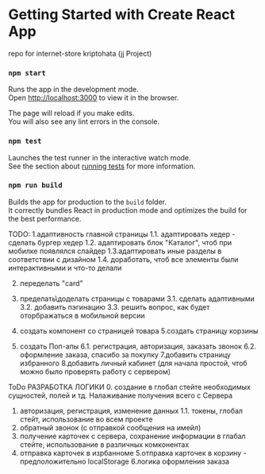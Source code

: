 # Getting Started with Create React App

repo for internet-store kriptohata (jj Project)

### `npm start`

Runs the app in the development mode.\
Open [http://localhost:3000](http://localhost:3000) to view it in the browser.

The page will reload if you make edits.\
You will also see any lint errors in the console.

### `npm test`

Launches the test runner in the interactive watch mode.\
See the section about [running tests](https://facebook.github.io/create-react-app/docs/running-tests) for more information.

### `npm run build`

Builds the app for production to the `build` folder.\
It correctly bundles React in production mode and optimizes the build for the best performance.

TODO:
1.адаптивность главной страницы
1.1. адаптировать хедер - сделать бургер хедер
1.2. адаптировать блок "Каталог", чтоб при мобилке появлялся слайдер
1.3.адаптировать иные разделы в соответствии с дизайном
1.4. доработать, чтоб все элементы были интерактивными и что-то делали

2. переделать "card"
3. пределать\доделать страницы с товарами
   3.1. сделать адаптивными
   3.2. добавить пэгинацию
   3.3. решить вопрос, как будет оторбражаться в мобильной версии

4. создать компонент со страницей товара
   5.создать страницу корзины
5. создать Поп-апы
   6.1. регистрация, авторизация, заказать звонок
   6.2. оформление заказа, спасибо за покупку
   7.добавить страницу избранного
   8.добавить личный кабинет (для начала простой, чтоб можно было проверять работу с сервером)

ToDo РАЗРАБОТКА ЛОГИКИ 0. создание в глобал стейте необходимых сущностей, полей и тд. Налаживание получения всего с Сервера

1. авторизация, регистрация, изменение данных
   1.1. токены, глобал стейт, использование во всем проекте
2. обратный звонок (с отправкой сообщения на имейл)
3. получение карточек с сервера, сохранение информации в глабал стейте, использование в различных комконентах
4. отправка карточек в изрбанноме
   5.отправка карточек в корзину - предположительно localStorage
   6.логика оформления заказа

